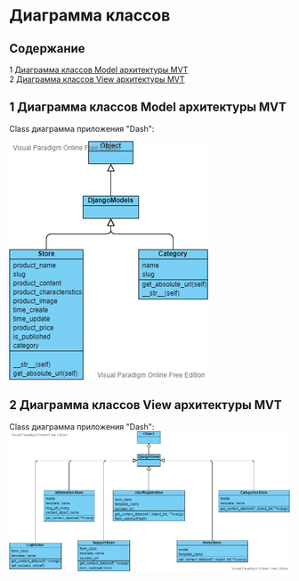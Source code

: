 # Диаграмма классов
## Содержание
1 [Диаграмма классов Model архитектуры MVT](#model)  
2 [Диаграмма классов View архитектуры MVT](#view)

<a name="model"/>

## 1 Диаграмма классов Model архитектуры MVT
Class диаграмма приложения "Dash":

![Диалог добавления напоминания](../Images/Model.png)

<a name="view"/>

## 2 Диаграмма классов View архитектуры MVT
Class диаграмма приложения "Dash":
![Диалог добавления напоминания](../Images/View.png)